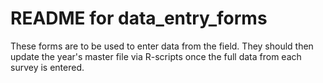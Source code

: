 # README for data_entry_forms

These forms are to be used to enter data from the field. They should then update the year's master file via R-scripts once the full data from each survey is entered.